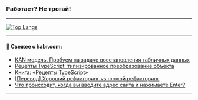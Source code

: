 ### Работает? Не трогай!

---
<!--
#### 🛠️ Technical stack:

![Java](https://img.shields.io/badge/Java-informational?logo=Oracle&style=flat&logoColor=white&color=FF4500)
![Kotlin](https://img.shields.io/badge/Kotlin-informational?logo=Kotlin&style=flat&logoColor=white&color=774D97)
![TS](https://img.shields.io/badge/TypeScript-informational?logo=typeScript&style=flat&logoColor=black&color=017acc)
![Python](https://img.shields.io/badge/Python-informational?logo=Python&style=flat&logoColor=black&color=ffdd54) <br>
![Spring](https://img.shields.io/badge/Spring-informational?logo=Spring&style=flat&logoColor=white&color=6DB33F) 
![SpringBoot](https://img.shields.io/badge/SpringBoot-informational?logo=SpringBoot&style=flat&logoColor=white&color=6DB33F)
![Nest](https://img.shields.io/badge/NestJS-informational?logo=NestJS&style=flat&logoColor=white&color=E0234E) 
![NodeJS](https://img.shields.io/badge/NodeJS-informational?logo=node.js&style=flat&logoColor=white&color=70A760)<br>
![PostgreSQL](https://img.shields.io/badge/PostgreSQL-informational?logo=PostgreSQL&style=flat&logoColor=white&color=DAA520)
![MongoDB](https://img.shields.io/badge/MongoDB-informational?logo=MongoDB&style=flat&logoColor=white&color=870000)
![Apache](https://img.shields.io/badge/Apache-informational?logo=apache&style=flat&logoColor=white&color=f74e28)

___ 
-->

<!--- #### 🛠️ : --->

[![Top Langs](https://github-readme-stats-82jvfl3w3-advtsettinggmailcoms-projects.vercel.app/api/top-langs/?username=zloylis&langs_count=10&hide_title=true&title_color=e6edf3&size_weight=0.5&count_weight=0.5&layout=compact&hide_progress=true&hide_border=true&theme=dracula)](https://github.com/zloylis)

<!---


####  :octocat:&nbsp;&nbsp; Статистика:

![GitHub stats](https://github-readme-stats-u2qms2cxw-advtsettinggmailcoms-projects.vercel.app/api?username=zloylis&show_icons=true&hide_border=true&theme=dracula&title_color=e6edf3&include_all_commits=true&count_private=true&hide_rank=false&hide_title=true&rank_icon=github)
-->
---

#### 💬 Свежее с habr.com:

<!-- BLOG-POST-LIST:START -->
- [KAN модель. Пробуем на задаче восстановления табличных данных](https://habr.com/ru/companies/spbifmo/articles/861192/?utm_source=habrahabr&utm_medium=rss&utm_campaign=861192)
- [Рецепты TypeScript: типизированное преобразование объекта](https://habr.com/ru/companies/cloud_ru/articles/860770/?utm_source=habrahabr&utm_medium=rss&utm_campaign=860770)
- [Книга: «Рецепты TypeScript»](https://habr.com/ru/companies/piter/articles/861206/?utm_source=habrahabr&utm_medium=rss&utm_campaign=861206)
- [[Перевод] Хороший рефакторинг vs плохой рефакторинг](https://habr.com/ru/companies/otus/articles/861450/?utm_source=habrahabr&utm_medium=rss&utm_campaign=861450)
- [Что происходит, когда вы вводите адрес сайта и нажимаете Enter?](https://habr.com/ru/companies/gnivc/articles/861432/?utm_source=habrahabr&utm_medium=rss&utm_campaign=861432)
<!-- BLOG-POST-LIST:END -->

---
